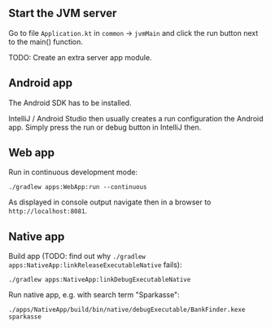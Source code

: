 
## Start the JVM server

Go to file `Application.kt` in `common` -> `jvmMain` and click the run button next to the main() function.

TODO: Create an extra server app module.


## Android app

The Android SDK has to be installed.

IntelliJ / Android Studio then usually creates a run configuration the Android app. Simply press the run or debug button in IntelliJ then.

## Web app

Run in continuous development mode:

```shell
./gradlew apps:WebApp:run --continuous
```

As displayed in console output navigate then in a browser to `http://localhost:8081`.


## Native app

Build app (TODO: find out why `./gradlew apps:NativeApp:linkReleaseExecutableNative` fails):

```shell
./gradlew apps:NativeApp:linkDebugExecutableNative
```

Run native app, e.g. with search term "Sparkasse":

```shell
./apps/NativeApp/build/bin/native/debugExecutable/BankFinder.kexe sparkasse
```